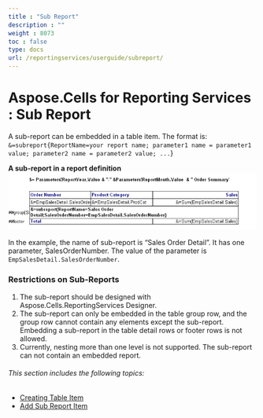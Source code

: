 ```yaml
---
title : "Sub Report" 
description : "" 
weight : 8073 
toc : false
type: docs
url: /reportingservices/userguide/subreport/
---
```


# Aspose.Cells for Reporting Services : Sub Report


A sub-report can be embedded in a table item. The format is: `&=subreport{ReportName=your report name; parameter1 name = parameter1 value; parameter2 name = parameter2 value; ...`}

**A sub-report in a report definition**  
![image](6193391.png)

In the example, the name of sub-report is “Sales Order Detail”. It has one parameter, SalesOrderNumber. The value of the parameter is `EmpSalesDetail.SalesOrderNumber`.

### Restrictions on Sub-Reports

1.  The sub-report should be designed with Aspose.Cells.ReportingServices Designer.
2.  The sub-report can only be embedded in the table group row, and the group row cannot contain any elements except the sub-report. Embedding a sub-report in the table detail rows or footer rows is not allowed.
3.  Currently, nesting more than one level is not supported. The sub-report can not contain an embedded report.

###### This section includes the following topics:  

*   [Creating Table Item](https://docs2.aspose.com/cells/reportingservices/userguide/subreport/creating+table+item)
*   [Add Sub Report Item](https://docs2.aspose.com/cells/reportingservices/userguide/subreport/add+sub+report+item)

